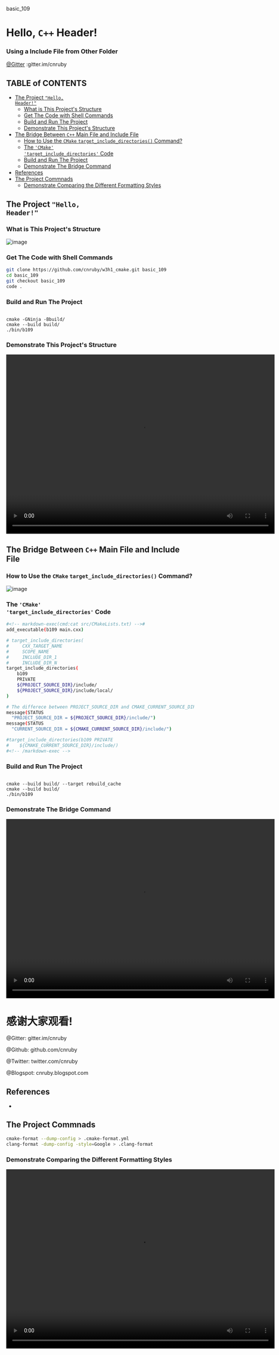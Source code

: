 basic_109</br>
<h1>Hello, <code>C++</code> Header!</h1>
<h3>Using a Include File from Other Folder</h3>

[@Gitter](https://gitter.im/cnruby) :gitter.im/cnruby<br/>
<p class ="fragment" data-audio-src="docs/109/audio/birds.ogg"></p>



<h2>TABLE of CONTENTS</h2>

- [The Project <code>"Hello, Header!"</code>](#the-project-%22hello-header%22)
  - [What is This Project's Structure](#what-is-this-projects-structure)
  - [Get The Code with Shell Commands](#get-the-code-with-shell-commands)
  - [Build and Run The Project](#build-and-run-the-project)
  - [Demonstrate This Project's Structure](#demonstrate-this-projects-structure)
- [The Bridge Between <code>C++</code> Main File and Include File](#the-bridge-between-c-main-file-and-include-file)
  - [How to Use the <code>CMake</code> <code>target_include_directories()</code> Command?](#how-to-use-the-cmake-targetincludedirectories-command)
  - [The <code>'CMake' 'target_include_directories'</code> Code](#the-cmake-targetincludedirectories-code)
  - [Build and Run The Project](#build-and-run-the-project-1)
  - [Demonstrate The Bridge Command](#demonstrate-the-bridge-command)
- [References](#references)
- [The Project Commnads](#the-project-commnads)
  - [Demonstrate Comparing the Different Formatting Styles](#demonstrate-comparing-the-different-formatting-styles)



## The Project <code>"Hello, Header!"</code>
### What is This Project's Structure



![image](docs/109/images/what.png)



### Get The Code with Shell Commands
```bash
git clone https://github.com/cnruby/w3h1_cmake.git basic_109
cd basic_109
git checkout basic_109
code .
```



### Build and Run The Project
<pre><code>
cmake -GNinja -Bbuild/
cmake --build build/
./bin/b109
</code></pre>



### Demonstrate This Project's Structure
<video width="720" height="480" controls data-autoplay>
  <source src="docs/108/video/basic_108-18.mp4" autoplay=true type="video/mp4">
</video>



## The Bridge Between <code>C++</code> Main File and Include File



### How to Use the <code>CMake</code> <code>target_include_directories()</code> Command?
![image](docs/109/images/how.png)



### The <code>'CMake' 'target_include_directories'</code> Code

```bash
#<!-- markdown-exec(cmd:cat src/CMakeLists.txt) -->#
add_executable(b109 main.cxx)

# target_include_directories(
#     CXX_TARGET_NAME
#     SCOPE_NAME
#     INCLUDE_DIR_1
#     INCLUDE_DIR_N
target_include_directories(
    b109
    PRIVATE 
    ${PROJECT_SOURCE_DIR}/include/
    ${PROJECT_SOURCE_DIR}/include/local/
)

# The differece between PROJECT_SOURCE_DIR and CMAKE_CURRENT_SOURCE_DIR
message(STATUS
  "PROJECT_SOURCE_DIR = ${PROJECT_SOURCE_DIR}/include/")
message(STATUS
  "CURRENT_SOURCE_DIR = ${CMAKE_CURRENT_SOURCE_DIR}/include/")

#target_include_directories(b109 PRIVATE 
#    ${CMAKE_CURRENT_SOURCE_DIR}/include/)
#<!-- /markdown-exec -->
```



### Build and Run The Project
<pre><code>
cmake --build build/ --target rebuild_cache
cmake --build build/
./bin/b109
</code></pre>



### Demonstrate The Bridge Command
<video width="720" height="480" controls data-autoplay>
  <source src="docs/108/video/basic_108-18.mp4" autoplay=true type="video/mp4">
</video>



<h1><!-- markdown-exec(cmd:echo "感谢大家观看!") -->感谢大家观看!<!-- /markdown-exec --></h1>

@Gitter: gitter.im/cnruby<br/>

@Github: github.com/cnruby<br/>

@Twitter: twitter.com/cnruby<br/>

@Blogspot: cnruby.blogspot.com



## References
- 



## The Project Commnads
```bash
cmake-format --dump-config > .cmake-format.yml
clang-format -dump-config -style=Google > .clang-format
```

### Demonstrate Comparing the Different Formatting Styles
<video width="720" height="480" controls data-autoplay>
  <source src="docs/108/video/basic_108-18.mp4" autoplay=true type="video/mp4">
</video>
